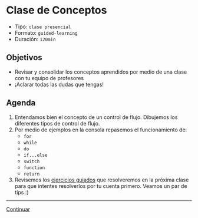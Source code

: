 # Clase de Conceptos

- Tipo: `clase presencial`
- Formato: `guided-learning`
- Duración: `120min`

## Objetivos

- Revisar y consolidar los conceptos aprendidos por medio de una clase con tu
  equipo de profesores
- ¡Aclarar todas las dudas que tengas!

## Agenda

1. Entendamos bien el concepto de un control de flujo. Dibujemos los diferentes
   tipos de control de flujo.
2. Por medio de ejemplos en la consola repasemos el funcionamiento de:
   * `for`
   * `while`
   * `do`
   * `if...else`
   * `switch`
   * `function`
   * `return`
3. Revisemos los [ejercicios guiados](08-guided-exercises.md) que resolveremos
   en la próxima clase para que intentes resolverlos por tu cuenta primero.
   Veamos un par de tips :)

***

[Continuar](08-guided-exercises.md)
